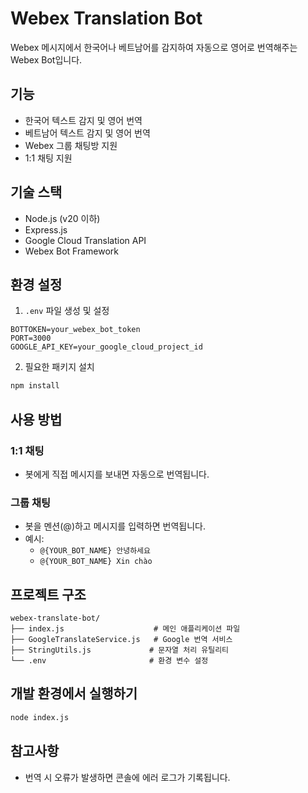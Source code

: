 # Webex Translation Bot

Webex 메시지에서 한국어나 베트남어를 감지하여 자동으로 영어로 번역해주는 Webex Bot입니다.

## 기능

- 한국어 텍스트 감지 및 영어 번역
- 베트남어 텍스트 감지 및 영어 번역
- Webex 그룹 채팅방 지원
- 1:1 채팅 지원

## 기술 스택

- Node.js (v20 이하)
- Express.js
- Google Cloud Translation API
- Webex Bot Framework

## 환경 설정

1. `.env` 파일 생성 및 설정
```env
BOTTOKEN=your_webex_bot_token
PORT=3000
GOOGLE_API_KEY=your_google_cloud_project_id
```

2. 필요한 패키지 설치
```bash
npm install
```

## 사용 방법

### 1:1 채팅
- 봇에게 직접 메시지를 보내면 자동으로 번역됩니다.

### 그룹 채팅
- 봇을 멘션(@)하고 메시지를 입력하면 번역됩니다.
- 예시: 
  - `@{YOUR_BOT_NAME} 안녕하세요`
  - `@{YOUR_BOT_NAME} Xin chào`

## 프로젝트 구조

```
webex-translate-bot/
├── index.js                    # 메인 애플리케이션 파일
├── GoogleTranslateService.js   # Google 번역 서비스
├── StringUtils.js             # 문자열 처리 유틸리티
└── .env                       # 환경 변수 설정
```

## 개발 환경에서 실행하기

```bash
node index.js
```

## 참고사항

- 번역 시 오류가 발생하면 콘솔에 에러 로그가 기록됩니다.
